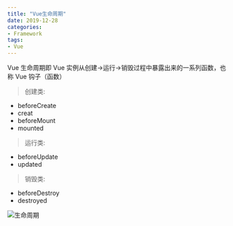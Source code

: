 ```yaml
---
title: "Vue生命周期"
date: 2019-12-28
categories:
- Framework
tags:
- Vue
---
```


Vue 生命周期即 Vue 实例从创建->运行->销毁过程中暴露出来的一系列函数，也称 Vue 钩子（函数）

> 创建类:

- beforeCreate
- creat
- beforeMount
- mounted

> 运行类:

- beforeUpdate
- updated

> 销毁类:

- beforeDestroy
- destroyed

![生命周期](https://tva1.sinaimg.cn/large/00831rSTly1gdkeskoycbj30ou0yxmz4.jpg)
